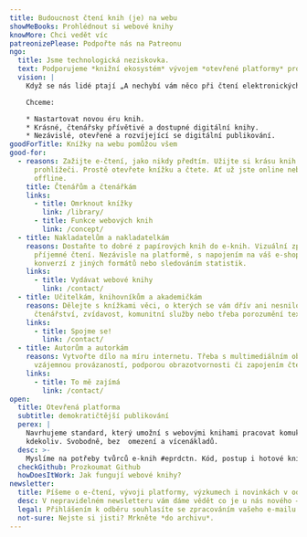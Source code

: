 ```yaml
---
title: Budoucnost čtení knih (je) na webu
showMeBooks: Prohlédnout si webové knihy
knowMore: Chci vedět víc
patreonizePlease: Podpořte nás na Patreonu
ngo:
  title: Jsme technologická neziskovka.
  text: Podporujeme *knižní ekosystém* vývojem *otevřené platformy* pro publikaci a čtení knih ve *webovém prohlížeči.*
  vision: |
    Když se nás lidé ptají „A nechybí vám něco při čtení elektronických knížek?“ naše odpověď je **„Ano!“**

    Chceme:

    * Nastartovat novou éru knih.
    * Krásné, čtenářsky přívětivé a dostupné digitální knihy.
    * Nezávislé, otevřené a rozvíjející se digitální publikování.
goodForTitle: Knížky na webu pomůžou všem
good-for:
  - reasons: Zažijte e-čtení, jako nikdy předtím. Užijte si krásu knih rovnou v
      prohlížeči. Prostě otevřete knížku a čtete. Ať už jste online nebo
      offline.
    title: Čtenářům a čtenářkám
    links:
      - title: Omrknout knížky
        link: /library/
      - title: Funkce webových knih
        link: /concept/
  - title: Nakladatelům a nakladatelkám
    reasons: Dostaňte to dobré z papírových knih do e-knih. Vizuální zpracování i
      příjemné čtení. Nezávisle na platformě, s napojením na váš e-shop,
      konverzí z jiných formátů nebo sledováním statistik.
    links:
      - title: Vydávat webové knihy
        link: /contact/
  - title: Učitelkám, knihovníkům a akademičkám
    reasons: Dělejte s knížkami věci, o kterých se vám dřív ani nesnilo. Podporujte
      čtenářství, zvídavost, komunitní služby nebo třeba porozumění textu.
    links:
      - title: Spojme se!
        link: /contact/
  - title: Autorům a autorkám
    reasons: Vytvořte dílo na míru internetu. Třeba s multimediálním obsahem,
      vzájemnou provázaností, podporou obrazotvornosti či zapojením čtenářstva.
    links:
      - title: To mě zajímá
        link: /contact/
open:
  title: Otevřená platforma
  subtitle: demokratičtější publikování
  perex: |
    Navrhujeme standard, který umožní s webovými knihami pracovat komukoliv a
    kdekoliv. Svobodně, bez  omezení a vícenákladů.
  desc: >-
    Myslíme na potřeby tvůrců e-knih #eprdctn. Kód, postup i hotové knížky jsou dostupné veřejně. Vytvořte si vlastní projekt, dejte nám zpětnou vazbu nebo se rovnou zapojte do vývoje s námi.
  checkGithub: Prozkoumat Github
  howDoesItWork: Jak fungují webové knihy?
newsletter:
  title: Píšeme o e-čtení, vývoji platformy, výzkumech i novinkách v odvětví
  desc: V nepravidelném newsletteru vám dáme vědět co je u nás nového – včetně knih.
  legal: Přihlášením k odběru souhlasíte se zpracováním vašeho e-mailu.
  not-sure: Nejste si jisti? Mrkněte *do archivu*.
---
```

